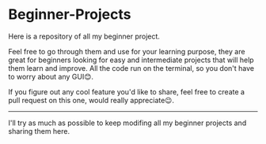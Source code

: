 # Beginner-Projects
Here is a repository of all my beginner project.

Feel free to go through them and use for your learning purpose, they are great for beginners looking for easy and intermediate projects that will help them learn and improve. 
All the code run on the terminal, so you don't have to worry about any GUI😊.

If you figure out any cool feature you'd like to share, feel free to create a pull request on this one, would really appreciate😉.

-----------------------------------------------------------------------------------------------------
I'll try as much as possible to keep modifing all my beginner projects and sharing them here.
